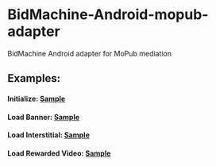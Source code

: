 # BidMachine-Android-mopub-adapter
BidMachine Android adapter for MoPub mediation

## Examples:

#### Initialize: [Sample](example/src/main/java/io/bidmachine/examples/BidMachineMoPubActivity.java#L110)
#### Load Banner: [Sample](example/src/main/java/io/bidmachine/examples/BidMachineMoPubActivity.java#L170)
#### Load Interstitial: [Sample](example/src/main/java/io/bidmachine/examples/BidMachineMoPubActivity.java#L222)
#### Load Rewarded Video: [Sample](example/src/main/java/io/bidmachine/examples/BidMachineMoPubActivity.java#L262)
